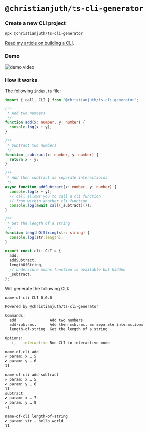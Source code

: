# `@christianjuth/ts-cli-generator`

### Create a new CLI project

```bash
npx @christianjuth/ts-cli-generator
```

[Read my article on building a CLI](https://dev.to/christianjuth/turn-your-resume-into-an-interactive-cli-in-10-minutes-with-typescript-25fc).

### Demo
![demo video](https://s10.gifyu.com/images/ezgif-2-2d9459aa6c.gif)

### How it works

The following `index.ts` file:

```typescript
import { call, CLI } from "@christianjuth/ts-cli-generator";

/**
 * Add two numbers
 */
function add(x: number, y: number) {
  console.log(x + y);
}

/**
 * Subtract two numbers
 */
function _subtract(x: number, y: number) {
  return x - y;
}

/**
 * Add then subtract as separate interactioins
 */
async function addSubtract(x: number, y: number) {
  console.log(x + y);
  // call allows you to call a cli function
  // from within another cli function
  console.log(await call(_subtract)());
}

/**
 * Get the length of a string
 */
function lengthOfString(str: string) {
  console.log(str.length);
}

export const cli: CLI = {
  add,
  addSubtract,
  lengthOfString,
  // underscore means function is available but hidden
  _subtract,
};

```

Will generate the following CLI:

```bash
name-of-cli CLI 0.0.0

Powered by @christianjuth/ts-cli-generator

Commands:
  add             	Add two numbers
  add-subtract    	Add then subtract as separate interactions
  length-of-string	Get the length of a string

Options:
  -i, --interactive	Run CLI in interactive mode
```

```bash
name-of-cli add
✔ param: x … 5
✔ param: y … 6
11
```

```bash
name-of-cli add-subtract
✔ param: x … 5
✔ param: y … 6
11
subtract
✔ param: x … 7
✔ param: y … 8
-1
```

```bash
name-of-cli length-of-string
✔ param: str … hello world
11
```